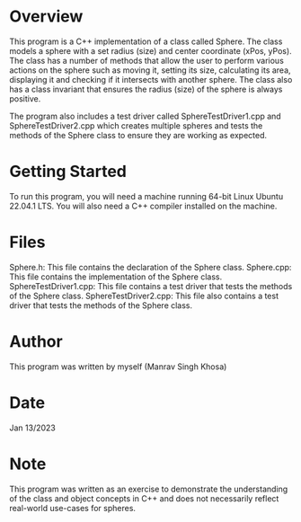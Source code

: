 # Overview
This program is a C++ implementation of a class called Sphere. The class models a sphere with a set radius (size) and center coordinate (xPos, yPos). The class has a number of methods that allow the user to perform various actions on the sphere such as moving it, setting its size, calculating its area, displaying it and checking if it intersects with another sphere. The class also has a class invariant that ensures the radius (size) of the sphere is always positive.

The program also includes a test driver called SphereTestDriver1.cpp and SphereTestDriver2.cpp which creates multiple spheres and tests the methods of the Sphere class to ensure they are working as expected.

# Getting Started
To run this program, you will need a machine running 64-bit Linux Ubuntu 22.04.1 LTS. You will also need a C++ compiler installed on the machine.

# Files
Sphere.h: This file contains the declaration of the Sphere class.
Sphere.cpp: This file contains the implementation of the Sphere class.
SphereTestDriver1.cpp: This file contains a test driver that tests the methods of the Sphere class.
SphereTestDriver2.cpp: This file also contains a test driver that tests the methods of the Sphere class.

# Author
This program was written by myself (Manrav Singh Khosa)

# Date
Jan 13/2023

# Note
This program was written as an exercise to demonstrate the understanding of the class and object concepts in C++ and does not necessarily reflect real-world use-cases for spheres.

